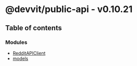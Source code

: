 # @devvit/public-api - v0.10.21

## Table of contents

### Modules

- [RedditAPIClient](modules/RedditAPIClient.md)
- [models](modules/models.md)
